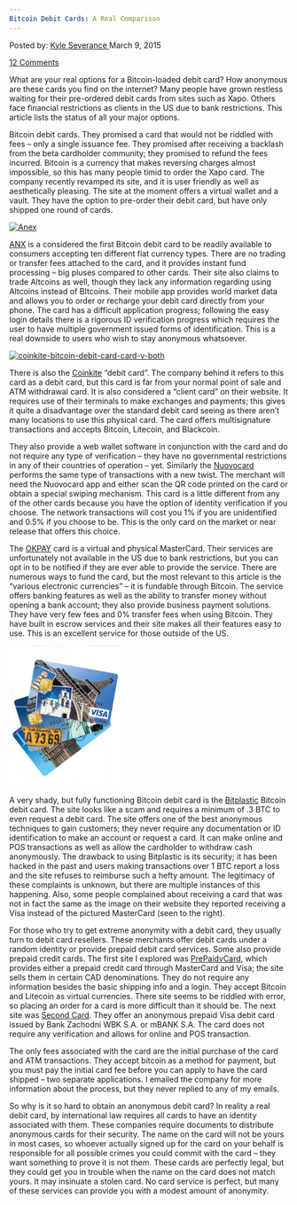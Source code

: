 ```yaml
---
Bitcoin Debit Cards: A Real Comparison
---
```

<article class="post-listing post-8613 post type-post status-publish format-standard has-post-thumbnail hentry  tag-bitcoin tag-cards tag-comparison tag-debit tag-real">
<div class="post-inner">
<span>Posted by: <a href="https://www.deepdotweb.com/author/kyleseverance/" title="">Kyle Severance </a></span>
<span>March 9, 2015</span>

<span><a href="https://www.deepdotweb.com/2015/03/09/bitcoin-debit-cards-a-real-comparison/#comments">12 Comments</a></span>


<p>What are your real options for a Bitcoin-loaded debit card? How anonymous are these cards you find on the internet? Many people have grown restless waiting for their pre-ordered debit cards from sites such as Xapo. Others face financial restrictions as clients in the US due to bank restrictions. This article lists the status of all your major options.</p>
<p>Bitcoin debit cards. They promised a card that would not be riddled with fees &#8211; only a single issuance fee. They promised after receiving a backlash from the beta cardholder community; they promised to refund the fees incurred. Bitcoin is a currency that makes reversing charges almost impossible, so this has many people timid to order the Xapo card. The company recently revamped its site, and it is user friendly as well as aesthetically pleasing. The site at the moment offers a virtual wallet and a vault. They have the option to pre-order their debit card, but have only shipped one round of cards.</p>
<p><a href="/imgs/2014/12/Anex.png"><img class="aligncenter  wp-image-8614" src="/imgs/2014/12/Anex.png" alt="Anex" width="319" height="202" srcset="/imgs/2014/12/Anex.png 500w, /imgs/2014/12/Anex-300x190.png 300w" sizes="(max-width: 319px) 100vw, 319px"/></a></p>
<p><a href="https://anxbtc.com">ANX</a> is a considered the first Bitcoin debit card to be readily available to consumers accepting ten different fiat currency types. There are no trading or transfer fees attached to the card, and it provides instant fund processing &#8211; big pluses compared to other cards. Their site also claims to trade Altcoins as well, though they lack any information regarding using Altcoins instead of BItcoins. Their mobile app provides world market data and allows you to order or recharge your debit card directly from your phone. The card has a difficult application progress; following the easy login details there is a rigorous ID verification progress which requires the user to have multiple government issued forms of identification. This is a real downside to users who wish to stay anonymous whatsoever.</p>
<p><a href="/imgs/2014/12/coinkite-bitcoin-debit-card-card-v-both.png"><img class="aligncenter  wp-image-8615" src="/imgs/2014/12/coinkite-bitcoin-debit-card-card-v-both.png" alt="coinkite-bitcoin-debit-card-card-v-both" width="242" height="301" srcset="/imgs/2014/12/coinkite-bitcoin-debit-card-card-v-both.png 334w, /imgs/2014/12/coinkite-bitcoin-debit-card-card-v-both-241x300.png 241w" sizes="(max-width: 242px) 100vw, 242px"/></a></p>
<p>There is also the <a href="https://coinkite.com" target="_blank">Coinkite</a> “debit card”. The company behind it refers to this card as a debit card, but this card is far from your normal point of sale and ATM withdrawal card. It is also considered a “client card” on their website. It requires use of their terminals to make exchanges and payments; this gives it quite a disadvantage over the standard debit card seeing as there aren’t many locations to use this physical card. The card offers multisignature transactions and accepts Bitcoin, Litecoin, and Blackcoin.</p>
<p>They also provide a web wallet software in conjunction with the card and do not require any type of verification &#8211; they have no governmental restrictions in any of their countries of operation &#8211; yet. Similarly the <a href="https://www.nuovocard.com" target="_blank">Nuovocard</a> performs the same type of transactions with a new twist. The merchant will need the Nuovocard app and either scan the QR code printed on the card or obtain a special swiping mechanism. This card is a little different from any of the other cards because you have the option of identity verification if you choose. The network transactions will cost you 1% if you are unidentified and 0.5% if you choose to be. This is the only card on the market or near release that offers this choice.</p>
<p>The <a href="https://www.okpay.com" target="_blank">OKPAY</a> card is a virtual and physical MasterCard. Their services are unfortunately not available in the US due to bank restrictions, but you can opt in to be notified if they are ever able to provide the service. There are numerous ways to fund the card, but the most relevant to this article is the “various electronic currencies” &#8211; it is fundable through Bitcoin. The service offers banking features as well as the ability to transfer money without opening a bank account; they also provide business payment solutions. They have very few fees and 0% transfer fees when using Bitcoin. They have built in escrow services and their site makes all their features easy to use. This is an excellent service for those outside of the US.</p>
<p><a href="/imgs/2014/12/debitcard.jpg"><img class="aligncenter size-full wp-image-8616" src="/imgs/2014/12/debitcard.jpg" alt="debitcard" width="199" height="253"/></a></p>
<p>A very shady, but fully functioning Bitcoin debit card is the <a href="https://bitplastic.com/" target="_blank">Bitplastic</a> Bitcoin debit card. The site looks like a scam and requires a minimum of .3 BTC to even request a debit card. The site offers one of the best anonymous techniques to gain customers; they never require any documentation or ID identification to make an account or request a card. It can make online and POS transactions as well as allow the cardholder to withdraw cash anonymously. The drawback to using Bitplastic is its security; it has been hacked in the past and users making transactions over 1 BTC report a loss and the site refuses to reimburse such a hefty amount. The legitimacy of these complaints is unknown, but there are multiple instances of this happening. Also, some people complained about receiving a card that was not in fact the same as the image on their website they reported receiving a Visa instead of the pictured MasterCard (seen to the right).</p>
<p>For those who try to get extreme anonymity with a debit card, they usually turn to debit card resellers. These merchants offer debit cards under a random identity or provide prepaid debit card services. Some also provide prepaid credit cards. The first site I explored was <a href="http://prepaidvcard.com" target="_blank">PrePaidvCard</a>, which provides either a prepaid credit card through MasterCard and Visa; the site sells them in certain CAD denominations. They do not require any information besides the basic shipping info and a login. They accept Bitcoin and Litecoin as virtual currencies. There site seems to be riddled with error, so placing an order for a card is more difficult than it should be. The next site was <a href="http://www.second-card.com/" target="_blank">Second Card</a>. They offer an anonymous prepaid Visa debit card issued by Bank Zachodni WBK S.A. or mBANK S.A. The card does not require any verification and allows for online and POS transaction.</p>
<p>The only fees associated with the card are the initial purchase of the card and ATM transactions. They accept bitcoin as a method for payment, but you must pay the initial card fee before you can apply to have the card shipped &#8211; two separate applications. I emailed the company for more information about the process, but they never replied to any of my emails.</p>
<p>So why is it so hard to obtain an anonymous debit card? In reality a real debit card, by international law requires all cards to have an identity associated with them. These companies require documents to distribute anonymous cards for their security. The name on the card will not be yours in most cases, so whoever actually signed up for the card on your behalf is responsible for all possible crimes you could commit with the card &#8211; they want something to prove it is not them. These cards are perfectly legal, but they could get you in trouble when the name on the card does not match yours. It may insinuate a stolen card. No card service is perfect, but many of these services can provide you with a modest amount of anonymity.</p>
</div>
<span style="display:none"><a href="https://www.deepdotweb.com/tag/bitcoin/" rel="tag">bitcoin</a> <a href="https://www.deepdotweb.com/tag/cards/" rel="tag">cards</a> <a href="https://www.deepdotweb.com/tag/comparison/" rel="tag">comparison</a> <a href="https://www.deepdotweb.com/tag/debit/" rel="tag">debit</a> <a href="https://www.deepdotweb.com/tag/real/" rel="tag">real</a></span> <span style="display:none" class="updated">2015-03-09<a href="https://www.deepdotweb.com/author/kyleseverance/" title="Posts by Kyle Severance" rel="author">Kyle Severance</a></strong></div>
</div>
</article>

